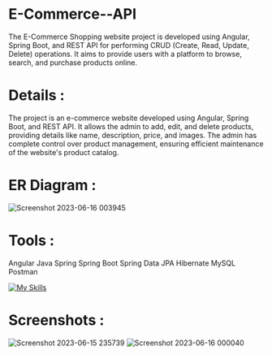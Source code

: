 # E-Commerce--API
The E-Commerce Shopping website project is developed using Angular, Spring Boot, and REST API for performing CRUD (Create, Read, Update, Delete) operations. It aims to provide users with a platform to browse, search, and purchase products online.

# Details : 
The project is an e-commerce website developed using Angular, Spring Boot, and REST API. It allows the admin to add, edit, and delete products, providing details like name, description, price, and images. The admin has complete control over product management, ensuring efficient maintenance of the website's product catalog.

# ER Diagram :

![Screenshot 2023-06-16 003945](https://github.com/Rushi018/E-Commerce--API/assets/88101513/19eb1460-cf60-4f9c-9edb-7c3cf8ac81f9)


# Tools :
Angular
Java
Spring
Spring Boot
Spring Data JPA
Hibernate
MySQL
Postman

[![My Skills](https://skillicons.dev/icons?i=angular,java,spring,hibernate,mysql,postman)](https://skillicons.dev)

# Screenshots :


![Screenshot 2023-06-15 235739](https://github.com/Rushi018/E-Commerce--API/assets/88101513/3bcb2b9e-e716-4040-a5d7-7a707ce18dc6)
![Screenshot 2023-06-16 000040](https://github.com/Rushi018/E-Commerce--API/assets/88101513/faee8e6e-1dea-4aba-9b32-69adbba0cc05)
